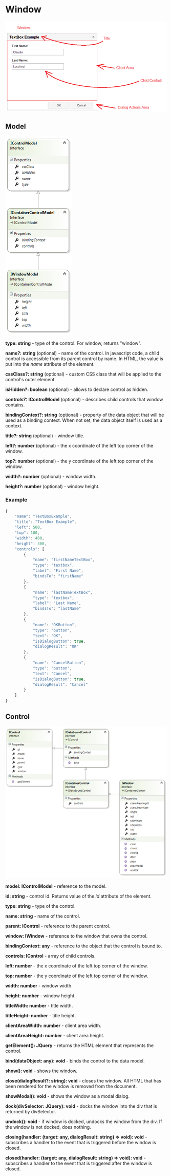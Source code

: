 # Window

![](Window_Window.png)

## Model

![](Window_IWindowModel.png)

**type: string** - type of the control. For window, returns "window".

**name?: string** (optional) - name of the control. In javascript code, a child control is accessible from its parent control by name. In HTML, the value is put into the _name_ attribute of the element.

**cssClass?: string** (optional) - custom CSS class that will be applied to the control's outer element.

**isHidden?: boolean** (optional) - allows to declare control as hidden.

**controls?: IControlModel[]()** (optional) - describes child controls that window contains.

**bindingContext?: string** (optional) - property of the data object that will be used as a binding context. When not set, the data object itself is used as a context.

**title?: string** (optional) - window title.

**left?: number** (optional) - the x coordinate of the left top corner of the window.

**top?: number** (optional) - the y coordinate of the left top corner of the window.

**width?: number** (optional) - window width.

**height?: number** (optional) - window height.

### Example

```javascript
{
	"name": "TextBoxExample",
	"title": "TextBox Example",
	"left": 500,
	"top": 100,
	"width": 400,
	"height": 300,
	"controls": [
		{
			"name": "firstNameTextBox",
			"type": "textbox",
			"label": "First Name",
			"bindsTo": "firstName"
		},
		{
			"name": "lastNameTextBox",
			"type": "textbox",
			"label": "Last Name",
			"bindsTo": "lastName"
		},
		{
			"name": "OKButton",
			"type": "button",
			"text": "OK",
			"isDialogButton": true,
			"dialogResult": "OK"
		},
		{
			"name": "CancelButton",
			"type": "button",
			"text": "Cancel",
			"isDialogButton": true,
			"dialogResult": "Cancel"
		}
	]
}
```

## Control

![](Window_IWindow.png)

**model: IControlModel** - reference to the model.

**id: string** - control id. Returns value of the _id_ attribute of the element.

**type: string** - type of the control.

**name: string** - name of the control.

**parent: IControl** - reference to the parent control.

**window: IWindow** - reference to the window that owns the control.

**bindingContext: any** - reference to the object that the control is bound to.

**controls: IControl[]()** - array of child controls.

**left: number** - the x coordinate of the left top corner of the window.

**top: number** - the y coordinate of the left top corner of the window.

**width: number** - window width.

**height: number** - window height.

**titleWidth: number** - title width.

**titleHeight: number** - title height.

**clientAreaWidth: number** - client area width.

**clientAreaHeight: number** - client area height.

**getElement(): JQuery** - returns the HTML element that represents the control.

**bind(dataObject: any): void** - binds the control to the data model.

**show(): void** - shows the window.

**close(dialogResult?: string): void** - closes the window. All HTML that has been rendered for the window is removed from the document.

**showModal(): void** - shows the window as a modal dialog.

**dock(divSelector: JQuery): void** - docks the window into the div that is returned by divSelector.

**undock(): void** - if window is docked, undocks the window from the div. If the window is not docked, does nothing.

**closing(handler: (target: any, dialogResult: string) => void): void** - subscribes a handler to the event that is triggered before the window is closed.

**closed(handler: (target: any, dialogResult: string) => void): void** - subscribes a handler to the event that is triggered after the window is closed.